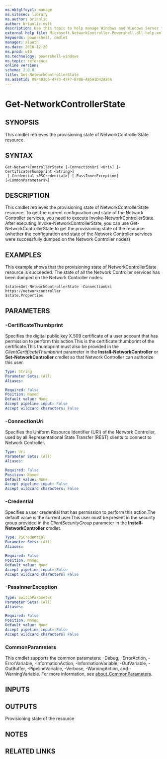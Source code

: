 ```yaml
---
ms.mktglfcycl: manage
ms.sitesec: library
ms.author: brianlic
author: brianlic-msft
description: Use this topic to help manage Windows and Windows Server technologies with Windows PowerShell.
external help file: Microsoft.NetworkController.Powershell.dll-help.xml
keywords: powershell, cmdlet
manager: alanth
ms.date: 2016-12-20
ms.prod: w10
ms.technology: powershell-windows
ms.topic: reference
online version: 
schema: 2.0.0
title: Get-NetworkControllerState
ms.assetid: 09F402C6-4773-47F7-B7BB-A85A1D42A26A
---
```


# Get-NetworkControllerState

## SYNOPSIS
This cmdlet retrieves the provisioning state of NetworkControllerState resource. 

## SYNTAX

```
Get-NetworkControllerState [-ConnectionUri <Uri>] [-CertificateThumbprint <String>]
 [-Credential <PSCredential>] [-PassInnerException] [<CommonParameters>]
```

## DESCRIPTION
This cmdlet retrieves the provisioning state of NetworkControllerState resource. To get the current configuration and state of the Network Controller services, you need to execute Invoke-NetworkControllerState. After executing Invoke-NetworkControllerState, you can use Get-NetworkControllerState to get the provisioning state of the resource (whether the configuration and state of the Network Controller services were successfully dumped on the Network Controller nodes)

## EXAMPLES
This example shows that the provisioning state of NetworkControllerState resource is succeeded. The state of all the Network Controller services has been dumped on the Network Controller nodes.
```
$state=Get-NetworkControllerState -ConnectionUri https://networkcontroller
$state.Properties
```

## PARAMETERS

### -CertificateThumbprint
Specifies the digital public key X.509 certificate of a user account that has permission to perform this action.This is the certificate thumbprint of the certificate.This thumbprint must also be provided in the *ClientCertificateThumbprint* parameter in the **Install-NetworkController** or **Set-NetworkController** cmdlet so that Network Controller can authorize this user.

```yaml
Type: String
Parameter Sets: (All)
Aliases: 

Required: False
Position: Named
Default value: None
Accept pipeline input: False
Accept wildcard characters: False
```

### -ConnectionUri
Specifies the Uniform Resource Identifier (URI) of the Network Controller, used by all Representational State Transfer (REST) clients to connect to Network Controller.

```yaml
Type: Uri
Parameter Sets: (All)
Aliases: 

Required: False
Position: Named
Default value: None
Accept pipeline input: False
Accept wildcard characters: False
```

### -Credential
Specifies a user credential that has permission to perform this action.The default value is the current user.This user must be present in the security group provided in the *ClientSecurityGroup* parameter in the **Install-NetworkController** cmdlet.

```yaml
Type: PSCredential
Parameter Sets: (All)
Aliases: 

Required: False
Position: Named
Default value: None
Accept pipeline input: False
Accept wildcard characters: False
```

### -PassInnerException
```yaml
Type: SwitchParameter
Parameter Sets: (All)
Aliases: 

Required: False
Position: Named
Default value: None
Accept pipeline input: False
Accept wildcard characters: False
```

### CommonParameters
This cmdlet supports the common parameters: -Debug, -ErrorAction, -ErrorVariable, -InformationAction, -InformationVariable, -OutVariable, -OutBuffer, -PipelineVariable, -Verbose, -WarningAction, and -WarningVariable. For more information, see [about_CommonParameters](http://go.microsoft.com/fwlink/?LinkID=113216).

## INPUTS

## OUTPUTS
Provisioning state of the resource

## NOTES

## RELATED LINKS

